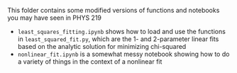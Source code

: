 This folder contains some modified versions of functions and notebooks you may have seen in PHYS 219
* `least_squares_fitting.ipynb` shows how to load and use the functions in `least_squared_fit.py`, which are the 1- and 2-parameter linear fits based on the analytic solution for minimizing chi-squared
* `nonlinear_fit.ipynb` is a somewhat messy notebook showing how to do a variety of things in the context of a nonlinear fit
